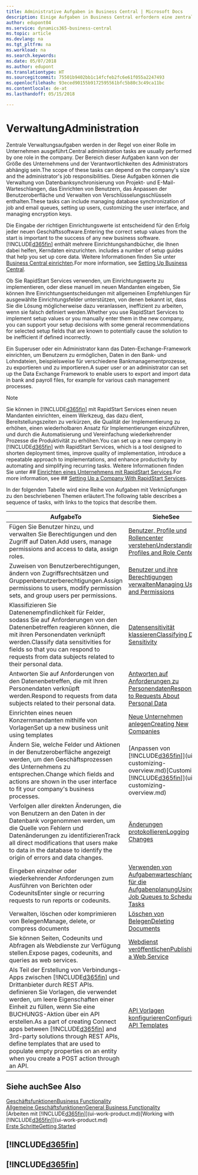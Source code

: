 ```yaml
---
title: Administrative Aufgaben in Business Central | Microsoft Docs
description: Einige Aufgaben in Business Central erfordern eine zentrale Administration und Einrichtung. Erfahren, welche das sind und was zu tun ist.
author: edupont04
ms.service: dynamics365-business-central
ms.topic: article
ms.devlang: na
ms.tgt_pltfrm: na
ms.workload: na
ms.search.keywords: 
ms.date: 05/07/2018
ms.author: edupont
ms.translationtype: HT
ms.sourcegitcommit: 75501b9402bb1c14fcfeb2fc6e61f055a2247493
ms.openlocfilehash: 93eced90155b9172595561bfc5b80c3c49ca11bc
ms.contentlocale: de-at
ms.lasthandoff: 05/15/2018

---
```

# <a name="administration"></a><span data-ttu-id="a7771-104">Verwaltung</span><span class="sxs-lookup"><span data-stu-id="a7771-104">Administration</span></span>
<span data-ttu-id="a7771-105">Zentrale Verwaltungsaufgaben werden in der Regel von einer Rolle im Unternehmen ausgeführt.</span><span class="sxs-lookup"><span data-stu-id="a7771-105">Central administration tasks are usually performed by one role in the company.</span></span> <span data-ttu-id="a7771-106">Der Bereich dieser Aufgaben kann von der Größe des Unternehmens und der Verantwortlichkeiten des Administrators abhängig sein.</span><span class="sxs-lookup"><span data-stu-id="a7771-106">The scope of these tasks can depend on the company's size and the administrator's job responsibilities.</span></span> <span data-ttu-id="a7771-107">Diese Aufgaben können die Verwaltung von Datenbanksynchronisierung von Projekt- und E-Mail-Warteschlangen, das Einrichten von Benutzern, das Anpassen der Benutzeroberfläche und Verwalten von Verschlüsselungsschlüsseln enthalten.</span><span class="sxs-lookup"><span data-stu-id="a7771-107">These tasks can include managing database synchronization of job and email queues, setting up users, customizing the user interface, and managing encryption keys.</span></span>  

<span data-ttu-id="a7771-108">Die Eingabe der richtigen Einrichtungswerte ist entscheidend für den Erfolg jeder neuen Geschäftssoftware.</span><span class="sxs-lookup"><span data-stu-id="a7771-108">Entering the correct setup values from the start is important to the success of any new business software.</span></span> [!INCLUDE[d365fin](includes/d365fin_md.md)]<span data-ttu-id="a7771-109"> enthält mehrere Einrichtungshandbücher, die Ihnen dabei helfen, Kerndaten einzurichten.</span><span class="sxs-lookup"><span data-stu-id="a7771-109"> includes a number of setup guides that help you set up core data.</span></span> <span data-ttu-id="a7771-110">Weitere Informationen finden Sie unter [Business Central einrichten](setup.md).</span><span class="sxs-lookup"><span data-stu-id="a7771-110">For more information, see [Setting Up Business Central](setup.md).</span></span>

<span data-ttu-id="a7771-111">Ob Sie RapidStart Services verwenden, um Einrichtungswerte zu implementieren, oder diese manuell im neuen Mandanten eingeben, Sie können Ihre Einrichtungsentscheidungen mit allgemeinen Empfehlungen für ausgewählte Einrichtungsfelder unterstützen, von denen bekannt ist, dass Sie die Lösung möglicherweise dazu veranlassen, ineffizient zu arbeiten, wenn sie falsch definiert werden.</span><span class="sxs-lookup"><span data-stu-id="a7771-111">Whether you use RapidStart Services to implement setup values or you manually enter them in the new company, you can support your setup decisions with some general recommendations for selected setup fields that are known to potentially cause the solution to be inefficient if defined incorrectly.</span></span>  

<span data-ttu-id="a7771-112">Ein Superuser oder ein Administrator kann das Daten-Exchange-Framework einrichten, um Benutzern zu ermöglichen, Daten in den Bank- und Lohndateien, beispielsweise für verschiedene Bankmanagementprozesse, zu exportieren und zu importieren.</span><span class="sxs-lookup"><span data-stu-id="a7771-112">A super user or an administrator can set up the Data Exchange Framework to enable users to export and import data in bank and payroll files, for example for various cash management processes.</span></span>

> [!NOTE]
> <span data-ttu-id="a7771-113">Sie können in [!INCLUDE[d365fin](includes/d365fin_md.md)] mit RapidStart Services einen neuen Mandanten einrichten, einem Werkzeug, das dazu dient, Bereitstellungszeiten zu verkürzen, die Qualität der Implementierung zu erhöhen, einen wiederholbaren Ansatz für Implementierungen einzuführen, und durch die Automatisierung und Vereinfachung wiederkehrender Prozesse die Produktivität zu erhöhen.</span><span class="sxs-lookup"><span data-stu-id="a7771-113">You can set up a new company in [!INCLUDE[d365fin](includes/d365fin_md.md)] with RapidStart Services, which is a tool designed to shorten deployment times, improve quality of implementation, introduce a repeatable approach to implementations, and enhance productivity by automating and simplifying recurring tasks.</span></span> <span data-ttu-id="a7771-114">Weitere Informationen finden Sie unter ## [Einrichten eines Unternehmens mit RapidStart Services](admin-set-up-a-company-with-rapidstart.md).</span><span class="sxs-lookup"><span data-stu-id="a7771-114">For more information, see ## [Setting Up a Company With RapidStart Services](admin-set-up-a-company-with-rapidstart.md).</span></span>

<span data-ttu-id="a7771-115">In der folgenden Tabelle wird eine Reihe von Aufgaben mit Verknüpfungen zu den beschriebenen Themen erläutert.</span><span class="sxs-lookup"><span data-stu-id="a7771-115">The following table describes a sequence of tasks, with links to the topics that describe them.</span></span>   

|<span data-ttu-id="a7771-116">**Aufgabe**</span><span class="sxs-lookup"><span data-stu-id="a7771-116">**To**</span></span>|<span data-ttu-id="a7771-117">**Siehe**</span><span class="sxs-lookup"><span data-stu-id="a7771-117">**See**</span></span>|  
|------------|-------------|  
|<span data-ttu-id="a7771-118">Fügen Sie Benutzer hinzu, und verwalten Sie Berechtigungen und den Zugriff auf Daten.</span><span class="sxs-lookup"><span data-stu-id="a7771-118">Add users, manage permissions and access to data, assign roles.</span></span>|[<span data-ttu-id="a7771-119">Benutzer, Profile und Rollencenter verstehen</span><span class="sxs-lookup"><span data-stu-id="a7771-119">Understanding Profiles and Role Centers</span></span>](admin-users-profiles-roles.md)|  
|<span data-ttu-id="a7771-120">Zuweisen von Benutzerberechtigungen, ändern von Zugriffsrechtsätzen und Gruppenbenutzerberechtigungen.</span><span class="sxs-lookup"><span data-stu-id="a7771-120">Assign permissions to users, modify permission sets, and group users per permissions.</span></span>|[<span data-ttu-id="a7771-121">Benutzer und ihre Berechtigungen verwalten</span><span class="sxs-lookup"><span data-stu-id="a7771-121">Managing Users and Permissions</span></span>](ui-how-users-permissions.md)|
|<span data-ttu-id="a7771-122">Klassifizieren Sie Datenenempfindlichkeit für Felder, sodass Sie auf Anforderungen von den Datenenbetreffen reagieren können, die mit ihren Personendaten verknüpft werden.</span><span class="sxs-lookup"><span data-stu-id="a7771-122">Classify data sensitivities for fields so that you can respond to requests from data subjects related to their personal data.</span></span>|[<span data-ttu-id="a7771-123">Datensensitivität klassieren</span><span class="sxs-lookup"><span data-stu-id="a7771-123">Classifying Data Sensitivity</span></span>](admin-classifying-data-sensitivity.md)|
|<span data-ttu-id="a7771-124">Antworten Sie auf Anforderungen von den Datenenbetreffen, die mit Ihren Personendaten verknüpft werden.</span><span class="sxs-lookup"><span data-stu-id="a7771-124">Respond to requests from data subjects related to their personal data.</span></span>|[<span data-ttu-id="a7771-125">Antworten auf Anforderungen zu Personendaten</span><span class="sxs-lookup"><span data-stu-id="a7771-125">Responding to Requests About Personal Data</span></span>](admin-responding-to-requests-about-personal-data.md)|
|<span data-ttu-id="a7771-126">Einrichten eines neuen Konzernmandanten mithilfe von Vorlagen</span><span class="sxs-lookup"><span data-stu-id="a7771-126">Set up a new business unit using templates</span></span>|[<span data-ttu-id="a7771-127">Neue Unternehmen anlegen</span><span class="sxs-lookup"><span data-stu-id="a7771-127">Creating New Companies</span></span>](about-new-company.md)|
|<span data-ttu-id="a7771-128">Ändern Sie, welche Felder und Aktionen in der Benutzeroberfläche angezeigt werden, um den Geschäftsprozessen des Unternehmens zu entsprechen.</span><span class="sxs-lookup"><span data-stu-id="a7771-128">Change which fields and actions are shown in the user interface to fit your company's business processes.</span></span> |<span data-ttu-id="a7771-129">[Anpassen von [!INCLUDE[d365fin](includes/d365fin_md.md)]](ui-customizing-overview.md)</span><span class="sxs-lookup"><span data-stu-id="a7771-129">[Customizing [!INCLUDE[d365fin](includes/d365fin_md.md)]](ui-customizing-overview.md)</span></span> |
|<span data-ttu-id="a7771-130">Verfolgen aller direkten Änderungen, die von Benutzern an den Daten in der Datenbank vorgenommen werden, um die Quelle von Fehlern und Datenänderungen zu identifizieren</span><span class="sxs-lookup"><span data-stu-id="a7771-130">Track all direct modifications that users make to data in the database to identify the origin of errors and data changes.</span></span>|[<span data-ttu-id="a7771-131">Änderungen protokollieren</span><span class="sxs-lookup"><span data-stu-id="a7771-131">Logging Changes</span></span>](across-log-changes.md)|  
|<span data-ttu-id="a7771-132">Eingeben einzelner oder wiederkehrender Anforderungen zum Ausführen von Berichten oder Codeunits</span><span class="sxs-lookup"><span data-stu-id="a7771-132">Enter single or recurring requests to run reports or codeunits.</span></span>|[<span data-ttu-id="a7771-133">Verwenden von Aufgabenwarteschlangen für die Aufgabenplanung</span><span class="sxs-lookup"><span data-stu-id="a7771-133">Using Job Queues to Schedule Tasks</span></span>](admin-job-queues-schedule-tasks.md)|  
|<span data-ttu-id="a7771-134">Verwalten, löschen oder komprimieren von Belegen</span><span class="sxs-lookup"><span data-stu-id="a7771-134">Manage, delete, or compress documents</span></span>|[<span data-ttu-id="a7771-135">Löschen von Belegen</span><span class="sxs-lookup"><span data-stu-id="a7771-135">Deleting Documents</span></span>](admin-manage-documents.md)|  
|<span data-ttu-id="a7771-136">Sie können Seiten, Codeunits und Abfragen als Webdienste zur Verfügung stellen.</span><span class="sxs-lookup"><span data-stu-id="a7771-136">Expose pages, codeunits, and queries as web services.</span></span>|[<span data-ttu-id="a7771-137">Webdienst veröffentlichen</span><span class="sxs-lookup"><span data-stu-id="a7771-137">Publishing a Web Service</span></span>](across-how-publish-web-service.md)|
|<span data-ttu-id="a7771-138">Als Teil der Erstellung von Verbindungs-Apps zwischen [!INCLUDE[d365fin](includes/d365fin_md.md)] und Drittanbieter durch REST APIs. definieren Sie Vorlagen, die verwendet werden, um leere Eigenschaften einer Einheit zu füllen, wenn Sie eine BUCHUNGS-Aktion über ein API erstellen.</span><span class="sxs-lookup"><span data-stu-id="a7771-138">As a part of creating Connect apps between [!INCLUDE[d365fin](includes/d365fin_md.md)] and 3rd-party solutions through REST APIs, define templates that are used to populate empty properties on an entity when you create a POST action through an API.</span></span>|[<span data-ttu-id="a7771-139">API Vorlagen konfigurieren</span><span class="sxs-lookup"><span data-stu-id="a7771-139">Configuring API Templates</span></span>](admin-configuring-api-template.md)|

## <a name="see-also"></a><span data-ttu-id="a7771-140">Siehe auch</span><span class="sxs-lookup"><span data-stu-id="a7771-140">See Also</span></span>
[<span data-ttu-id="a7771-141">Geschäftsfunktionen</span><span class="sxs-lookup"><span data-stu-id="a7771-141">Business Functionality</span></span>](across-business-functionality.md)  
[<span data-ttu-id="a7771-142">Allgemeine Geschäftsfunktionen</span><span class="sxs-lookup"><span data-stu-id="a7771-142">General Business Functionality</span></span>](ui-across-business-areas.md)  
<span data-ttu-id="a7771-143">[Arbeiten mit [!INCLUDE[d365fin](includes/d365fin_md.md)]](ui-work-product.md)</span><span class="sxs-lookup"><span data-stu-id="a7771-143">[Working with [!INCLUDE[d365fin](includes/d365fin_md.md)]](ui-work-product.md)</span></span>  
[<span data-ttu-id="a7771-144">Erste Schritte</span><span class="sxs-lookup"><span data-stu-id="a7771-144">Getting Started</span></span>](product-get-started.md)    

## [!INCLUDE[d365fin](includes/free_trial_md.md)]  
## [!INCLUDE[d365fin](includes/training_link_md.md)]

